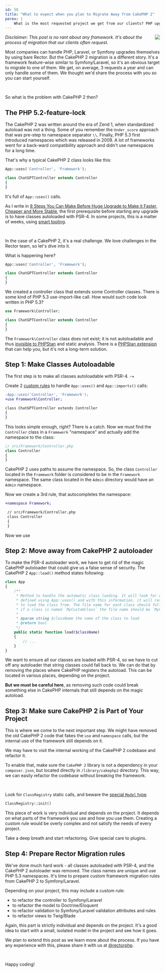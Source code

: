 ```yaml
---
id: 58
title: "What to expect when you plan to Migrate Away from CakePHP 2"
perex: |
    What is the most requested project we get from our clients? PHP upgrade, Symfony upgrade, framework switch... yes, these belong to the most common ones. But one of the requests is far beyond the most requested one. From CakePHP 2 to Symfony/Laravel.
---
```


<img src="https://raw.githubusercontent.com/detain/svg-logos/master/svg/c/cakephp-1.svg" style="float: right; max-width: 8em">

*Disclaimer: This post is no rant about any framework. It's about the process of migration that our clients often request.*

Most companies can handle PHP, Laravel, or Symfony upgrades themselves by using bare Rector. But the CakePHP 2 migration is a different story. It's a framework feature-wise similar to Symfony/Laravel, so it's an obvious target to migrate to one of them. We get, on average, 3 requests a year and can only handle some of them. We thought we'd share the process with you so you can start yourself.

<br>

So what is the problem with CakePHP 2 then?

## The PHP 5.2-feature-lock

The CakePHP 2 was written around the era of Zend 1, when standardized autoload was not a thing. Some of you remember the `Under_score` approach that was pre-step to namespace separator `\\`. Finally, PHP 5.3 first introduced namespaces which was released in 2009. A lot of frameworks went for a back-ward compatibility approach and didn't use namespaces for a long time.

That's why a typical CakePHP 2 class looks like this:

```php
App::uses('Controller', 'Framework');

class ChatGPTController extends Controller
{
}
```

It's full of `App::uses()` calls.

As I write in [8 Steps You Can Make Before Huge Upgrade to Make it Faster, Cheaper and More Stable](https://tomasvotruba.com/blog/2019/12/16/8-steps-you-can-make-before-huge-upgrade-to-make-it-faster-cheaper-and-more-stable/), the first prerequisite before starting any upgrade is to have classes autoloaded with PSR-4. In some projects, this is a matter of weeks, using [smart tooling](https://github.com/symplify/easy-ci).

<br>

In the case of a CakePHP 2, it's a real challenge. We love challenges in the Rector team, so let's dive into it.

What is happening here?

```php
App::uses('Controller', 'Framework');

class ChatGPTController extends Controller
{
}
```

We created a controller class that extends some Controller classes. There is some kind of PHP 5.3 use-import-like call. How would such code look written in PHP 5.3?

```php
use Framework\Controller;

class ChatGPTController extends Controller
{
}
```

The `Framework\Controller` class does not exist; it is not autoloadable and thus [invisible to PHPStan](https://github.com/phpstan/phpstan/discussions/5257) and static analysis. There is a [PHPStan extension](https://github.com/sidz/phpstan-cakephp2) that can help you, but it's not a long-term solution.

## Step 1: Make Classes Autoloadable

The first step is to make all classes autoloadable with PSR-4. -+

Create 2 [custom rules](https://getrector.com/documentation/custom-rule) to handle `App::uses()` and `App::imports()` calls:

```diff
-App::uses('Controller', 'Framework');
+use Framework\Controller;

class ChatGPTController extends Controller
{
}
```

This looks simple enough, right? There is a catch. Now we must find the `Controller` class in a `Framework` "namespace" and actually add the namespace to the class:

```php
// src/Framework/Controller.php
class Controller
{
}
```

CakePHP 2 uses paths to assume the namespace. So, the class `Controller` located in the `Framework` folder is considered to be in the `Framework` namespace. The same class located in the `Admin` directory would have an `Admin` namespace.

Now we create a 3rd rule, that autocompletes the namespace:

```diff
+namespace Framework;

 // src/Framework/Controller.php
 class Controller
 {
 }
```

Now we use


## Step 2: Move away from CakePHP 2 autoloader

To make the PSR-4 autoloader work, we have to get rid of the magic CakePHP autoloader that could give us a false sense of security. The  CakePHP 2 `App::load()` method states following:

```php
class App
{
    /**
     * Method to handle the automatic class loading. It will look for each class' package
     * defined using App::uses() and with this information, it will resolve the package name to a full path
     * to load the class from. The file name for each class should follow the class name. For instance,
     * if a class is named `MyCustomClass` the file name should be `MyCustomClass.php`
     *
     * @param string $className the name of the class to load
     * @return bool
     */
    public static function load($className)
    {
        // ...
    }
}
```

We want to ensure all our classes are loaded with PSR-4, so we have to cut off any autoloader that string classes could fall back to. We can do that by removing the places where CakePHP registers the autoload. This can be located in various places, depending on the project.

**But we must be careful here**, as removing such code could break something else in CakePHP internals that still depends on the magic autoload.

## Step 3: Make sure CakePHP 2 is Part of Your Project

This is where we come to the next important step. We might have removed the old CakePHP 2 code that fakes the `use` and `namespace` calls, but the internal use of the framework still depends on it.

We may have to visit the internal working of the CakePHP 2 codebase and refactor it.

To enable that, make sure the `CakePHP 2` library is not a dependency in your `composer.json`, but located directly in `/library/cakephp2` directory. This way, we can easily refactor the codebase without breaking the framework.

<br>

Look for `ClassRegistry` static calls, and beware the [special `Model` type](https://github.com/sidz/phpstan-cakephp2/blob/fa4edd9fc56b81a28576342b753316b2431a8253/src/ClassRegistryInitExtension.php#L61-L67).

```php
ClassRegistry::init()
```

This piece of work is very individual and depends on the project. It depends on what parts of the framework you use and how you use them. Creating a custom rule would be overly complex and not satisfy the needs of every project.

Take a deep breath and start refactoring. Give special care to plugins.

## Step 4: Prepare Rector Migration rules

We've done much hard work - all classes autoloaded with PSR-4, and the CakePHP 2 autoloader was removed. The class names are unique and use PHP 5.3 namespaces. It's time to prepare custom framework migration rules from CakePHP 2 to Symfony/Laravel.

Depending on your project, this may include a custom rule:

* to refactor the controller to Symfony/Laravel
* to refactor the model to Doctrine/Eloquent
* to refactor validation to Symfony/Laravel validation attributes and rules
* to refactor views to Twig/Blade

Again, this part is strictly individual and depends on the project. It's a good idea to start with a small, isolated model in the project and see how it goes.

We plan to extend this post as we learn more about the process. If you have any experience with this, please share it with us at [@rectorphp](https://twitter.com/rectorphp).

<br>

Happy coding!

